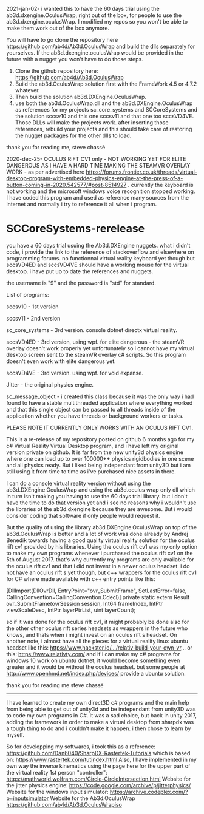 2021-jan-02-
i wanted this to have the 60 days trial using the ab3d.dxengine.OculusWrap, right out of the box, for people to use the ab3d.dxengine.oculusWrap. I modified my repos so you won't be able to make them work out of the box anymore.

You will have to go clone the repository here https://github.com/ab4d/Ab3d.OculusWrap and build the dlls separately for yourselves. If the ab3d.dxengine.oculusWrap would be provided in the future with a nugget you won't have to do those steps. 

1. Clone the github repository here: https://github.com/ab4d/Ab3d.OculusWrap
2. Build the ab3d.OculusWrap solution first with the FrameWork 4.5 or 4.7.2 whatever.
3. Then build the solution ab3d.DXEngine.OculusWrap.
4. use both the ab3d.OculusWrap.dll and the ab3d.DXEngine.OculusWrap as references for my projects sc_core_systems and SCCoreSystems and the solution sccsv10 and this one sccsv11 and that one too sccsVD4VE. Those DLLs will make the projects work. after inserting those references, rebuild your projects and this should take care of restoring the nugget packages for the other dlls to load.

thank you for reading me,
steve chassé

2020-dec-25-
OCULUS RIFT CV1 only - NOT WORKING YET FOR ELITE DANGEROUS AS I HAVE A HARD TIME MAKING THE STEAMVR OVERLAY WORK - as per advertised here https://forums.frontier.co.uk/threads/virtual-desktop-program-with-embedded-physics-engine-at-the-press-of-a-button-coming-in-2020.542577/#post-8514927 . currently the keyboard is not working and the microsoft windows voice recognition stopped working. I have coded this program and used as reference 
many sources from the internet and normally i try to reference it all when i program.

# SCCoreSystems-rerelease

you have a 60 days trial usuing the Ab3d.DXEngine nuggets. what i didn't code, i provide the link to the reference of stackoverflow and elsewhere on programming forums. no functionnal virtual reality keyboard yet though but sccsVD4ED and sccsVD4VE should have a working mouse for the virtual desktop. i have put up to date the references and nuggets. 

the username is "9" and the password is "std" for standard. 

List of programs:

sccsv10 - 1st version

sccsv11 - 2nd version

sc_core_systems - 3rd version. console dotnet directx virtual reality.

sccsVD4ED - 3rd version, using wpf. for elite dangerous - the steamVR overlay doesn't work properly yet unfortunately so i cannot have my virtual desktop screen sent to the steamVR overlay c# scripts. So this program doesn't even work with elite dangerous yet.

sccsVD4VE - 3rd version. using wpf. for void expanse.

Jitter - the original physics engine.

sc_message_object - i created this class because it was the only way i had found to have a stable multithreaded application where everything worked and that this single object can be passed to all threads inside of the application whether you have threads or background workers or tasks.

PLEASE NOTE IT CURRENTLY ONLY WORKS WITH AN OCULUS RIFT CV1.  

This is a re-release of my repository posted on github 6 months ago for my c# Virtual Reality Virtual Desktop program, and i have left my original version private on github.
It is far from the new unity3d physics engine where one can load up to over 100000++ physics rigidbodies in one scene and all physics ready. But i liked being independant from unity3D but i am still using it from time to time as i've purchased nice assets in there.

I can do a console virtual reality version without using the ab3d.DXEngine.OculusWrap and using the ab3d.oculus wrap only dll which in turn isn't making you having to use the 60 days trial library. but i don't have the time to do that version yet and i see no reasons why i wouldn't use the libraries of the ab3d.dxengine because they are awesome. But i would consider coding that software if only people would request it.

But the quality of using the library ab3d.DXEngine.OculusWrap on top of the ab3d.OculusWrap is better and a lot of work was done already by Andrej Benedik towards having a good quality virtual reality solution for the oculus rift cv1 provided by his libraries. Using the oculus rift cv1 was my only option to make my own programs whenever i purchased the oculus rift cv1 on the 5th of August 2017. that's why currently my programs are only available for the oculus rift cv1 and that i did not invest in a newer oculus headset. i do not have an oculus rift s yet though, but c++ wrappers for the oculus rift cv1 for C# where made available with c++ entry points like this:

[DllImport(DllOvrDll, EntryPoint="ovr_SubmitFrame", SetLastError=false, CallingConvention=CallingConvention.Cdecl)]
private static extern Result ovr_SubmitFrame(ovrSession session, Int64 frameIndex, IntPtr viewScaleDesc, IntPtr layerPtrList, uint layerCount);

so if it was done for the oculus rift cv1, it might probably be done also for the other other oculus rift series headsets as wrappers in the future who knows, and thats when i might invest on an oculus rift s headset. On another note, i almost have all the pieces for a virtual reality linux ubuntu headset like this:
https://www.hackster.io/.../relativ-build-your-own-vr...
or this:
https://www.relativty.com/
and if i can make my c# programs for windows 10 work on ubuntu dotnet, it would become something even greater and it would be without the oculus headset. but some people at http://www.openhmd.net/index.php/devices/ provide a ubuntu solution.

thank you for reading me
steve chassé

--------------------------------------------------------------------------

I have learned to create my own direct3D c# programs and the main help from being able to get out of unity3d and be independant from unity3D was to code my own programs in C#. It was a sad choice, but back in unity 2017, adding the framework in order to make a virtual desktop from sharpdx was a tough thing to do and i couldn't make it happen. i then chose to learn by myself.

So for developping my softwares, i took this as a reference:
https://github.com/Dan6040/SharpDX-Rastertek-Tutorials
which is based on:
https://www.rastertek.com/tutindex.html
Also, I have implemented in my own way the inverse kinematics using the page here for the upper part of the virtual reality 1st person "controller":
https://mathworld.wolfram.com/Circle-CircleIntersection.html
Website for the jitter physics engine:
https://code.google.com/archive/p/jitterphysics/
Website for the windows input simulator:
https://archive.codeplex.com/?p=inputsimulator
Website for the Ab3d.OculusWrap
https://github.com/ab4d/Ab3d.OculusWrapiso
